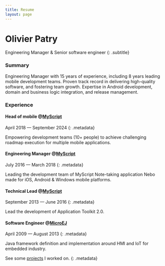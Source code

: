 ```yaml
---
title: Resume
layout: page
---
```


# Olivier Patry

Engineering Manager & Senior software engineer
{: .subtitle}

### Summary
Engineering Manager with 15 years of experience, including 8 years leading mobile development teams. Proven track record in delivering high-quality software, and fostering team growth. Expertise in Android development, domain and business logic integration, and release management.

### Experience

#### Head of mobile @[MyScript](https://www.myscript.com/)

April 2018 — September 2024
{: .metadata}

Empowering development teams (10+ people) to achieve challenging roadmap execution for multiple mobile applications.


#### Engineering Manager @[MyScript](https://www.myscript.com/)

July 2016 — March 2018
{: .metadata}

Leading the development team of MyScript Note-taking application Nebo made for iOS, Android & Windows mobile platforms.


#### Technical Lead @[MyScript](https://www.myscript.com/)

September 2013 — June 2016
{: .metadata}

Lead the development of Application Toolkit 2.0.


#### Software Engineer @[MicroEJ](https://www.microej.com/)

April 2009 — August 2013
{: .metadata}

Java framework definition and implementation around HMI and IoT for embedded industry.

See some [projects](<%= @items['/projects.*'].path %>) I worked on.
{: .metadata}
